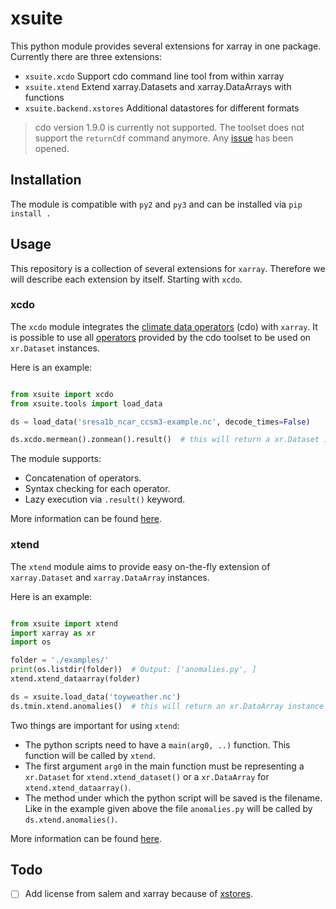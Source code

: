 # xsuite
This python module provides several extensions for xarray in one package.
Currently there are three extensions:

- `xsuite.xcdo` Support cdo command line tool from within xarray
- `xsuite.xtend` Extend xarray.Datasets and xarray.DataArrays with functions
- `xsuite.backend.xstores` Additional datastores for different formats

> cdo version 1.9.0 is currently not supported. The toolset does not support
> the `returnCdf` command anymore. Any [issue](https://code.mpimet.mpg.de/issues/7839#change-33102)
> has been opened.

## Installation
The module is compatible with `py2` and `py3` and can be installed via `pip install .`

## Usage

This repository is a collection of several extensions for `xarray`. Therefore
we will describe each extension by itself. Starting with `xcdo`.

### xcdo

The `xcdo` module integrates the [climate data operators](https://code.mpimet.mpg.de/projects/cdo)
(cdo) with `xarray`. It is possible to use all [operators](https://code.mpimet.mpg.de/projects/cdo/embedded/index.html)
provided by the cdo toolset to be used on `xr.Dataset` instances.

Here is an example:

```python

from xsuite import xcdo
from xsuite.tools import load_data

ds = load_data('sresa1b_ncar_ccsm3-example.nc', decode_times=False)

ds.xcdo.mermean().zonmean().result()  # this will return a xr.Dataset instance

```

The module supports:
- Concatenation of operators.
- Syntax checking for each operator.
- Lazy execution via `.result()` keyword.

More information can be found [here](xsuite/xcdo/README.md).


### xtend

The `xtend` module aims to provide easy on-the-fly extension of `xarray.Dataset`
and `xarray.DataArray` instances.

Here is an example:

```python

from xsuite import xtend
import xarray as xr
import os

folder = './examples/'
print(os.listdir(folder))  # Output: ['anomalies.py', ]
xtend.xtend_dataarray(folder)

ds = xsuite.load_data('toyweather.nc')
ds.tmin.xtend.anomalies()  # this will return an xr.DataArray instance
```

Two things are important for using `xtend`:
- The python scripts need to have a `main(arg0, ..)` function. This function will be
called by `xtend`.
- The first argument `arg0` in the main function must be representing
a `xr.Dataset` for `xtend.xtend_dataset()` or a `xr.DataArray` for `xtend.xtend_dataarray()`.
- The method under which the python script will be saved is the filename. Like
in the example given above the file `anomalies.py` will be called by `ds.xtend.anomalies()`.

More information can be found [here](xsuite/xtend/README.md).

## Todo

- [ ] Add license from salem and xarray because of [xstores](xsuite/backend/xstores/NC4DataStore.py).
